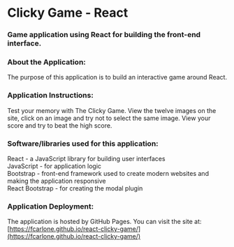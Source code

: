 # Clicky Game - React

### Game application using React for building the front-end interface.

### About the Application:
The purpose of this application is to build an interactive game around React.

### Application Instructions:
Test your memory with The Clicky Game. View the twelve images on the site, click on an image and try not to select the same image. View your score and try to beat the high score.

### Software/libraries used for this application:
React - a JavaScript library for building user interfaces  
JavaScript - for application logic  
Bootstrap - front-end framework used to create modern websites and making the application responsive  
React Bootstrap - for creating the modal plugin 

### Application Deployment:
The application is hosted by GitHub Pages. You can visit the site at:  
[https://fcarlone.github.io/react-clicky-game/](https://fcarlone.github.io/react-clicky-game/)
